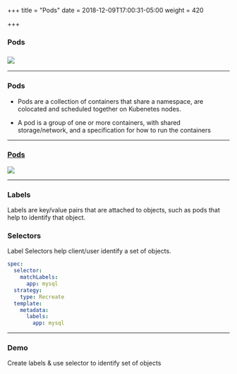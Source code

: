 +++
title = "Pods"
date = 2018-12-09T17:00:31-05:00
weight = 420

+++

### Pods 

### ![](/louk8cnc-intro-k8s/images/kubernetes/pod.png) 

---

### Pods 

* Pods are a collection of containers that share a namespace, are colocated and scheduled together on Kubenetes nodes.

* A pod is a group of one or more containers, with shared storage/network, and a specification for how to run the containers

----

### [Pods](https://kubernetes.io/docs/concepts/workloads/pods/pod/)

![](/louk8cnc-intro-k8s/images/pods.png)


---

### Labels

Labels are key/value pairs that are attached to objects, such as pods that help to identify that object.


### Selectors

Label Selectors help client/user identify a set of objects.

```yaml
spec:
  selector:
    matchLabels:
      app: mysql
  strategy:
    type: Recreate
  template:
    metadata:
      labels:
        app: mysql
```

---
   
### Demo 

Create labels & use selector to identify set of objects



